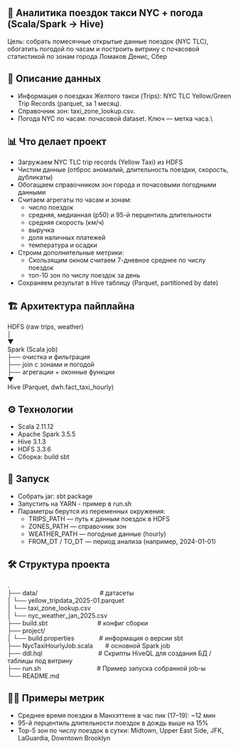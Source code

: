 ## 🚕 Аналитика поездок такси NYC + погода (Scala/Spark → Hive)
Цель: собрать помесячные открытые данные поездок (NYC TLC), обогатить погодой по часам и построить витрину с почасовой статистикой по зонам города
Ломаков Денис, Сбер
## 📘 Описание данных
  * Информация о поездках Желтого такси (Trips): NYC TLC Yellow/Green Trip Records (parquet, за 1 месяц).
  * Справочник зон: taxi_zone_lookup.csv.
  * Погода NYC по часам: почасовой dataset. Ключ — метка часа.\
## 📊 Что делает проект
  * Загружаем NYC TLC trip records (Yellow Taxi) из HDFS
  * Чистим данные (отброс аномалий, длительность поездки, скорость, дубликаты)
  * Обогащаем справочником зон города и почасовыми погодными данными
  * Считаем агрегаты по часам и зонам:
    * число поездок
    * средняя, медианная (p50) и 95-й перцентиль длительности
    * средняя скорость (км/ч)
    * выручка
    * доля наличных платежей
    * температура и осадки
  * Строим дополнительные метрики:
    * Скользящим окном считаем 7-дневное среднее по числу поездок
    * топ-10 зон по числу поездок за день
  * Сохраняем результат в Hive таблицу (Parquet, partitioned by date)
## 🏗 Архитектура пайплайна
HDFS (raw trips, weather)\
 │\
 ▼\
Spark (Scala job)\
  ├── очистка и фильтрация\
  ├── join с зонами и погодой\
  ├── агрегации + оконные функции\
  ▼\
Hive (Parquet, dwh.fact_taxi_hourly)
## ⚙️ Технологии
  * Scala 2.11.12
  * Apache Spark 3.5.5
  * Hive 3.1.3
  * HDFS 3.3.6
  * Сборка: build sbt
## 🚀 Запуск
  * Собрать jar: sbt package
  * Запустить на YARN - пример в run.sh
  * Параметры берутся из переменных окружения:
    * TRIPS_PATH — путь к данным поездок в HDFS
    * ZONES_PATH — справочник зон
    * WEATHER_PATH — погодные данные (hourly)
    * FROM_DT / TO_DT — период анализа (например, 2024-01-01)
## 🛠️ Структура проекта
.\
├── data/&emsp;&emsp;&emsp;&emsp;&emsp;&emsp;&emsp;&emsp;&emsp;&emsp;# датасеты\
│   └── yellow_tripdata_2025-01.parquet\
│   └── taxi_zone_lookup.csv\
│   └── nyc_weather_jan_2025.csv\
├── build.sbt&emsp;&emsp;&emsp;&emsp;&emsp;&emsp;&emsp;&emsp;# конфиг сборки\
├── project/\
│   └── build.properties&emsp;&emsp;&emsp;&emsp;# информация о версии sbt\
├── NycTaxiHourlyJob.scala&emsp;&emsp;# основной Spark job\
├── ddl.hql&emsp;&emsp;&emsp;&emsp;&emsp;&emsp;&emsp;&emsp;&emsp;# Скрипты HiveQL для создания БД / таблицы под витрину\
├── run.sh&emsp;&emsp;&emsp;&emsp;&emsp;&emsp;&emsp;&emsp;&emsp;# Пример запуска собранной job-ы\
└── README.md
## 👨‍🏫 Примеры метрик
  * Среднее время поездки в Манхэттене в час пик (17–19): ~12 мин
  * 95-й перцентиль длительности поездок в дождь выше на 15%
  * Top-5 зон по числу поездок в сутки: Midtown, Upper East Side, JFK, LaGuardia, Downtown Brooklyn
